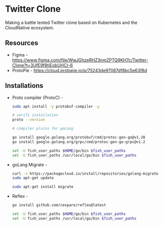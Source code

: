 # Twitter Clone
Making a battle tested Twitter clone based on Kubernetes and the CloudNative ecosystem.

## Resources

- Figma - https://www.figma.com/file/WwJGhzeRHZ3nmZPTQ9KH7c/Twitter-Clone?t=3UfE9f8tjEobUHCr-6
- ProtoPie - https://cloud.protopie.io/p/75243de97087df8bc5e63f8d

## Installations

- Proto compiler (ProtoC) -

    ```bash
    sudo apt install -y protobuf-compiler -y

    # verify installation
    proto --version

    # compiler pluins for goLang

    go install google.golang.org/protobuf/cmd/protoc-gen-go@v1.28
    go install google.golang.org/grpc/cmd/protoc-gen-go-grpc@v1.2

    set -U fish_user_paths $HOME/go/bin $fish_user_paths
    set -U fish_user_paths /usr/local/go/bin $fish_user_paths
    ```

- goLang Migrate -
    ```bash
    curl -s https://packagecloud.io/install/repositories/golang-migrate/migrate/script.deb.sh | sudo bash
    sudo apt-get update

    sudo apt-get install migrate
    ```

- Reflex -
    ```bash
    go install github.com/cespare/reflex@latest

    set -U fish_user_paths $HOME/go/bin $fish_user_paths
    set -U fish_user_paths /usr/local/go/bin $fish_user_paths
    ```